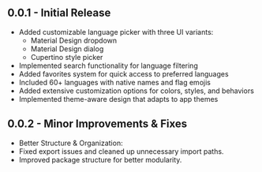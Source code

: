 ## 0.0.1 - Initial Release

* Added customizable language picker with three UI variants:
    * Material Design dropdown
    * Material Design dialog
    * Cupertino style picker
* Implemented search functionality for language filtering
* Added favorites system for quick access to preferred languages
* Included 60+ languages with native names and flag emojis
* Added extensive customization options for colors, styles, and behaviors
* Implemented theme-aware design that adapts to app themes
##  0.0.2 - Minor Improvements & Fixes
  * Better Structure & Organization:
* Fixed export issues and cleaned up unnecessary import paths.
* Improved package structure for better modularity.